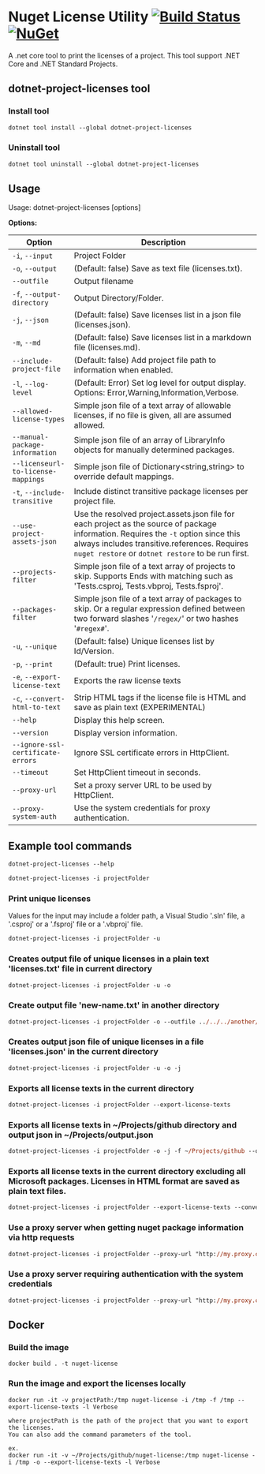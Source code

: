# Nuget License Utility [![Build Status](https://travis-ci.com/tomchavakis/nuget-license.svg?branch=develop)](https://travis-ci.com/tomchavakis/nuget-license.svg?branch=develop) [![NuGet](https://img.shields.io/nuget/v/dotnet-project-licenses.svg)](https://www.nuget.org/packages/dotnet-project-licenses)


A .net core tool to print the licenses of a project. This tool support .NET Core and .NET Standard Projects.

## dotnet-project-licenses tool

### Install tool

```ps
dotnet tool install --global dotnet-project-licenses

```

### Uninstall tool

```ps
dotnet tool uninstall --global dotnet-project-licenses
```

## Usage

Usage: dotnet-project-licenses [options]

**Options:**

| Option | Description |
|------|-------------|
| `-i`, `--input` | Project Folder |
| `-o`, `--output` | (Default: false) Save as text file (licenses.txt). |
| `--outfile` | Output filename |
| `-f`, `--output-directory` | Output Directory/Folder. |
| `-j`, `--json` | (Default: false) Save licenses list in a json file (licenses.json). |
| `-m`, `--md` | (Default: false) Save licenses list in a markdown file (licenses.md). |
| `--include-project-file` | (Default: false) Add project file path to information when enabled. |
| `-l`, `--log-level` | (Default: Error) Set log level for output display. Options: Error,Warning,Information,Verbose. |
| `--allowed-license-types` | Simple json file of a text array of allowable licenses, if no file is given, all are assumed allowed. |
| `--manual-package-information` | Simple json file of an array of LibraryInfo objects for manually determined packages. |
| `--licenseurl-to-license-mappings` | Simple json file of Dictionary<string,string> to override default mappings. |
| `-t`, `--include-transitive` | Include distinct transitive package licenses per project file. |
| `--use-project-assets-json` | Use the resolved project.assets.json file for each project as the source of package information. Requires the `-t` option since this always includes transitive.references. Requires `nuget restore` or `dotnet restore` to be run first. |
| `--projects-filter` | Simple json file of a text array of projects to skip. Supports Ends with matching such as 'Tests.csproj, Tests.vbproj, Tests.fsproj'. |
| `--packages-filter` | Simple json file of a text array of packages to skip. Or a regular expression defined between two forward slashes '`/regex/`' or two hashes '`#regex#`'. |
| `-u`, `--unique` | (Default: false) Unique licenses list by Id/Version. |
| `-p`, `--print` | (Default: true) Print licenses. |
| `-e`, `--export-license-text` | Exports the raw license texts |
| `-c`, `--convert-html-to-text` | Strip HTML tags if the license file is HTML and save as plain text (EXPERIMENTAL) | 
| `--help` | Display this help screen. |
| `--version` | Display version information. |
| `--ignore-ssl-certificate-errors` | Ignore SSL certificate errors in HttpClient. |
| `--timeout` | Set HttpClient timeout in seconds. |
| `--proxy-url` | Set a proxy server URL to be used by HttpClient. |
| `--proxy-system-auth` | Use the system credentials for proxy authentication. |

## Example tool commands

```ps
dotnet-project-licenses --help
```

```ps
dotnet-project-licenses -i projectFolder
```

### Print unique licenses

Values for the input may include a folder path, a Visual Studio '.sln' file, a '.csproj' or a '.fsproj' file or a '.vbproj' file.

```ps
dotnet-project-licenses -i projectFolder -u
```

### Creates output file of unique licenses in a plain text 'licenses.txt' file in current directory

```ps
dotnet-project-licenses -i projectFolder -u -o
```

### Create output file 'new-name.txt' in another directory

```ps
dotnet-project-licenses -i projectFolder -o --outfile ../../../another/folder/new-name.txt
```

### Creates output json file of unique licenses in a file 'licenses.json' in the current directory

```ps
dotnet-project-licenses -i projectFolder -u -o -j
```

### Exports all license texts in the current directory

```ps
dotnet-project-licenses -i projectFolder --export-license-texts
```

### Exports all license texts in ~/Projects/github directory and output json in ~/Projects/output.json

```ps
dotnet-project-licenses -i projectFolder -o -j -f ~/Projects/github --outfile ~/Projects/output.json --export-license-texts
```

### Exports all license texts in the current directory excluding all Microsoft packages. Licenses in HTML format are saved as plain text files.

```ps
dotnet-project-licenses -i projectFolder --export-license-texts --convert-html-to-text --packages-filter '/Microsoft.*/'
```

### Use a proxy server when getting nuget package information via http requests

```ps
dotnet-project-licenses -i projectFolder --proxy-url "http://my.proxy.com:8080"
```

### Use a proxy server requiring authentication with the system credentials

```ps
dotnet-project-licenses -i projectFolder --proxy-url "http://my.proxy.com:8080" --proxy-system-auth
```


## Docker

### Build the image
```
docker build . -t nuget-license
```
### Run the image and export the licenses locally
```
docker run -it -v projectPath:/tmp nuget-license -i /tmp -f /tmp --export-license-texts -l Verbose

where projectPath is the path of the project that you want to export the licenses. 
You can also add the command parameters of the tool.

ex.
docker run -it -v ~/Projects/github/nuget-license:/tmp nuget-license -i /tmp -o --export-license-texts -l Verbose
```
